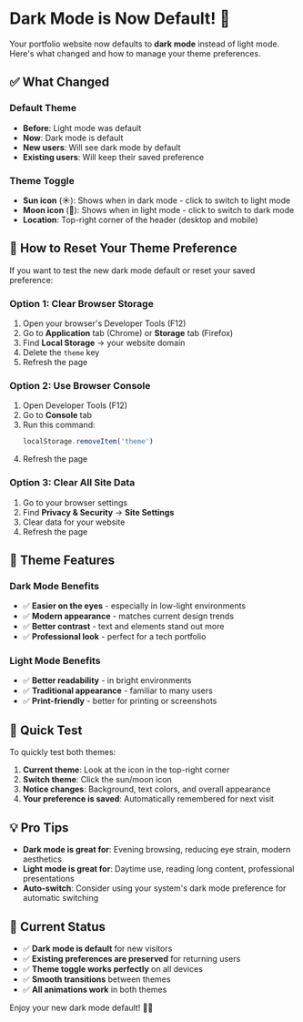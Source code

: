 # Dark Mode is Now Default! 🌙

Your portfolio website now defaults to **dark mode** instead of light mode. Here's what changed and how to manage your theme preferences.

## ✅ What Changed

### **Default Theme**
- **Before**: Light mode was default
- **Now**: Dark mode is default
- **New users**: Will see dark mode by default
- **Existing users**: Will keep their saved preference

### **Theme Toggle**
- **Sun icon** (☀️): Shows when in dark mode - click to switch to light mode
- **Moon icon** (🌙): Shows when in light mode - click to switch to dark mode
- **Location**: Top-right corner of the header (desktop and mobile)

## 🔄 How to Reset Your Theme Preference

If you want to test the new dark mode default or reset your saved preference:

### **Option 1: Clear Browser Storage**
1. Open your browser's Developer Tools (F12)
2. Go to **Application** tab (Chrome) or **Storage** tab (Firefox)
3. Find **Local Storage** → your website domain
4. Delete the `theme` key
5. Refresh the page

### **Option 2: Use Browser Console**
1. Open Developer Tools (F12)
2. Go to **Console** tab
3. Run this command:
   ```javascript
   localStorage.removeItem('theme')
   ```
4. Refresh the page

### **Option 3: Clear All Site Data**
1. Go to your browser settings
2. Find **Privacy & Security** → **Site Settings**
3. Clear data for your website
4. Refresh the page

## 🎨 Theme Features

### **Dark Mode Benefits**
- ✅ **Easier on the eyes** - especially in low-light environments
- ✅ **Modern appearance** - matches current design trends
- ✅ **Better contrast** - text and elements stand out more
- ✅ **Professional look** - perfect for a tech portfolio

### **Light Mode Benefits**
- ✅ **Better readability** - in bright environments
- ✅ **Traditional appearance** - familiar to many users
- ✅ **Print-friendly** - better for printing or screenshots

## 🚀 Quick Test

To quickly test both themes:
1. **Current theme**: Look at the icon in the top-right corner
2. **Switch theme**: Click the sun/moon icon
3. **Notice changes**: Background, text colors, and overall appearance
4. **Your preference is saved**: Automatically remembered for next visit

## 💡 Pro Tips

- **Dark mode is great for**: Evening browsing, reducing eye strain, modern aesthetics
- **Light mode is great for**: Daytime use, reading long content, professional presentations
- **Auto-switch**: Consider using your system's dark mode preference for automatic switching

## 🎯 Current Status

- ✅ **Dark mode is default** for new visitors
- ✅ **Existing preferences are preserved** for returning users
- ✅ **Theme toggle works perfectly** on all devices
- ✅ **Smooth transitions** between themes
- ✅ **All animations work** in both themes

Enjoy your new dark mode default! 🌙✨ 